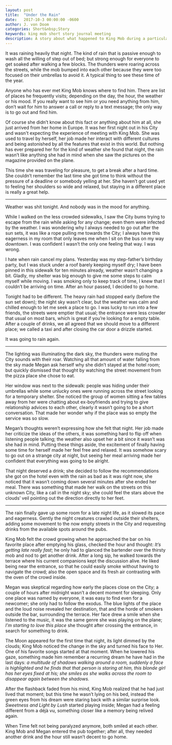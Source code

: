 ```yaml
--- 
layout: post 
title:  "Under the Rain" 
date:   2017-10-3 00:00:00 -0600 
author: J. von Doom 
categories: Short&nbsp;Story 
keywords: king mob short story journal meeting 
description: A story about what happened to King Mob during a particular heavy rain
--- 
```


It was raining heavily that night. The kind of rain that is passive enough to wash all the willing of step out of bed; but strong enough for everyone to get soaked after walking a few blocks. The thunders were roaring across the streets, while the mob bumped into each other because they were too focused on their umbrellas to avoid it. A typical thing to see these time of the year.

Anyone who has ever met King Mob knows where to find him. There are list of places he frequently visits; depending on the day, the hour, the weather or his mood. If you really want to see him or you need anything from him, don’t wait for him to answer a call or reply to a text message; the only way is to go out and find him.

Of course she didn’t know about this fact or anything about him at all, she just arrived from her home in Europe. It was her first night out in his City and wasn't expecting the experience of meeting with King Mob. She was used to travel by herself, her job made her interact with different cultures and being astonished by all the features that exist in this world. But nothing has ever prepared her for the kind of weather she found that night, the rain wasn’t like anything she had in mind when she saw the pictures on the magazine provided on the plane.

This time she was traveling for pleasure, to get a break after a hard time. She couldn’t remember the last time she got time to think without the pressure of a deadline or somebody yelling at her. She haven’t got used yet to feeling her shoulders so wide and relaxed, but staying in a different place is really a great help.

<hr class="text-separator"> 

Weather was shit tonight. And nobody was in the mood for anything.

While I walked on the less crowded sidewalks, I saw the City bums trying to escape from the rain while asking for any change; even them were infected by the weather. I was wondering why I always needed to go out after the sun sets, it was like a rope pulling me towards the City; I always have this eagerness in my room that only leaves me when I sit on the bus on my way downtown. I was confident I wasn’t the only one feeling that way. I was wrong.

I hate when rain cancel my plans. Yesterday was my step-father’s birthday party, but I was stuck under a roof barely keeping myself dry; I have been pinned in this sidewalk for ten minutes already, weather wasn’t changing a bit. Gladly, my shelter was big enough to give me some steps to calm myself while moving. I was smoking only to keep track of time, I knew that I couldn’t be arriving on time. After an hour passed, I decided to go home. 

Tonight had to be different. The heavy rain had stopped early (before the sun set down); the night sky wasn’t clear, but the weather was calm and chilled enough to let me seek a place to go. I was lucky to run into a few friends, the streets were emptier that usual; the entrance were less crowder that usual on most bars, which is great if you’re looking for a empty table. After a couple of drinks, we all agreed that we should move to a different place; we called a taxi and after closing the car door a drizzle started. 

It was going to rain again.

<hr class="text-separator"> 

The lighting was illuminating the dark sky, the thunders were muting the City sounds with their roar. Watching all that amount of water falling from the sky made Megan ask herself why she didn’t stayed at the hotel room; but quickly dismissed that thought by watching the street movement from the pizza place she chose to eat. 

Her window was next to the sidewalk: people was hiding under their umbrellas while some unlucky ones were running across the street looking for a temporary shelter. She noticed the group of women sitting a few tables away from her were chatting about ex-boyfriends and trying to give relationship advices to each other, clearly it wasn’t going to be a short conversation. That made her wonder why if the place was so empty the service was so slow.

Megan’s thoughts weren’t expressing how she felt that night. Her job made her criticize the ideas of the others, it was something hard to flip off when listening people talking; the weather also upset her a bit since it wasn’t was she had in mind. Putting these things aside, the excitement of finally having some time for herself made her feel free and relaxed. It was somehow scary to go out on a strange city at night, but seeing her meal arriving made her confident that everything was going to be alright. 

That night deserved a drink; she decided to follow the recommendations she got on the hotel even with the rain as bad as it was right now, she noticed that it wasn’t coming down several minutes after she ended her meal. There was something that made her walk on the streets on this unknown City, like a call in the night sky; she could feel the stars above the clouds’ veil pointing out the direction directly to her feet.

<hr class="text-separator"> 

The rain finally gave up some room for a late night life, as it slowed its pace and eagerness. Gently the night creatures crawled outside their shelters, adding some movement to the now empty streets in the City and requesting drinks from the available spots around the pubs. 

King Mob felt the crowd growing when he approached the bar on his favorite place after emptying his glass, checked the hour and thought: <i>It’s getting late really fast</i>; he only had to glanced the bartender over the thirsty mob and nod to get another drink. After a long sip, he walked towards the terrace where his current companions kept the discussion alive. He liked being near the entrance, so that he could easily smoke without having to navigate the crowd; also the open space and its fresh air contrasting with the oven of the crowd inside.

Megan was skeptical regarding how early the places close on the City; a couple of hours after midnight wasn’t a decent moment for sleeping. Only one place was named by everyone, it was easy to find even for a newcomer; she only had to follow the exodus. The blue lights of the place and the loud noise revealed her destination, that and the horde of smokers outside the bar, surrounding the terrace. Her face drew a smile when she listened to the music, it was the same genre she was playing on the plane; <i>I’m starting to love this place</i> she thought after crossing the entrance, in search for something to drink.

The Moon appeared for the first time that night, its light dimmed by the clouds; King Mob noticed the change in the sky and turned his face to Her. One of his favorite songs started at that moment. When he lowered his gaze, something made him remember a recurring dream he have had in the last days: <i>a multitude of shadows walking around a room, suddenly a face is highlighted and he finds that that person is staring at him, this blonde girl has her eyes fixed at his; she smiles as she walks across the room to disappear again between the shadows.</i> 

After the flashback faded from his mind, King Mob realized that he had just lived that moment; but this time he wasn’t lying on his bed, instead the green eyes from his dream were staring back with a similar surprise look. <i>Sweetness and Light by Lush</i> started playing inside; Megan had a feeling different from a déjà vu, something closer like a memory being relived again. 

When Time felt not being paralyzed anymore, both smiled at each other. King Mob and Megan entered the pub together; after all, they needed another drink and the hour still wasn’t decent to go home. 
